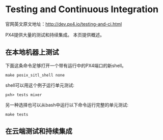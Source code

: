 # Testing and Continuous Integration

官网英文原文地址：http://dev.px4.io/testing-and-ci.html

PX4提供大量的测试和持续集成。 本页提供概述。

## 在本地机器上测试
下面这条命令足够打开一个带有运行中的PX4端口的新shell。

```
make posix_sitl_shell none
```

shell可以用这个例子运行单元测试:

```
pxh> tests mixer
```

另一种选择也可以从bash中运行以下命令运行完整的单元测试:

```
make tests
```

## 在云端测试和持续集成
